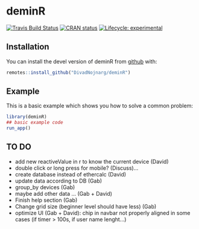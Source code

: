 
# deminR

[![Travis Build Status](https://travis-ci.org/DivadNojnarg/deminR.svg?branch=master)](https://travis-ci.org/DivadNojnarg/deminR)
[![CRAN status](https://www.r-pkg.org/badges/version/deminR)](https://CRAN.R-project.org/package=deminR)
[![Lifecycle: experimental](https://img.shields.io/badge/lifecycle-experimental-orange.svg)](https://www.tidyverse.org/lifecycle/#experimental)


## Installation

You can install the devel version of deminR from [github](https://github.com/DivadNojnarg/deminR) with:

``` r
remotes::install_github("DivadNojnarg/deminR")
```

## Example

This is a basic example which shows you how to solve a common problem:

``` r
library(deminR)
## basic example code
run_app()
```

## TO DO
- add new reactiveValue in r to know the current device (David)
- double click or long press for mobile? (Discuss)...
- create database instead of ethercalc (David)
- update data according to DB (Gab)
- group_by devices (Gab)
- maybe add other data ... (Gab + David)
- Finish help section (Gab)
- Change grid size (beginner level should have less) (Gab)
- optimize UI (Gab + David): chip in navbar not properly aligned in some cases (if timer > 100s, if user name lenght...) 


